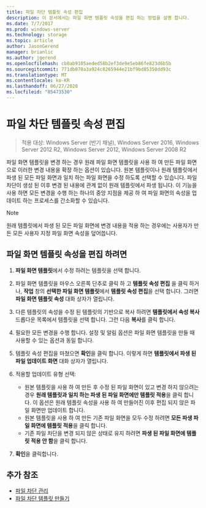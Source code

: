 ```yaml
---
title: 파일 차단 템플릿 속성 편집
description: 이 문서에서는 파일 화면 템플릿 속성을 편집 하는 방법을 설명 합니다.
ms.date: 7/7/2017
ms.prod: windows-server
ms.technology: storage
ms.topic: article
author: JasonGerend
manager: brianlic
ms.author: jgerend
ms.openlocfilehash: cb0ab9105aeded58b2ef3de9e5eb86fe823d6b5b
ms.sourcegitcommit: 771db070a3a924c8265944e21bf9bd85350dd93c
ms.translationtype: MT
ms.contentlocale: ko-KR
ms.lasthandoff: 06/27/2020
ms.locfileid: "85473530"
---
```

# <a name="edit-file-screen-template-properties"></a>파일 차단 템플릿 속성 편집

> 적용 대상: Windows Server (반기 채널), Windows Server 2016, Windows Server 2012 R2, Windows Server 2012, Windows Server 2008 R2

파일 화면 템플릿을 변경 하는 경우 원래 파일 화면 템플릿을 사용 하 여 만든 파일 화면으로 이러한 변경 내용을 확장 하는 옵션이 있습니다. 원본 템플릿이나 원래 템플릿에서 파생 된 모든 파일 화면과 일치 하는 파일 화면을 수정 하도록 선택할 수 있습니다. 파일 차단이 생성 된 이후 변경 된 내용에 관계 없이 원래 템플릿에서 파생 됩니다. 이 기능을 사용 하면 모든 변경을 수행 하는 하나의 중앙 지점을 제공 하 여 파일 화면의 속성을 업데이트 하는 프로세스를 간소화할 수 있습니다.

> [!Note]
> 원래 템플릿에서 파생 된 모든 파일 화면에 변경 내용을 적용 하는 경우에는 사용자가 만든 모든 사용자 지정 파일 화면 속성을 덮어씁니다.

## <a name="to-edit-file-screen-template-properties"></a>파일 화면 템플릿 속성을 편집 하려면

1.  **파일 화면 템플릿**에서 수정 하려는 템플릿을 선택 합니다.

2.  파일 화면 템플릿을 마우스 오른쪽 단추로 클릭 하 고 **템플릿 속성 편집** 을 클릭 하거나, **작업** 창의 **선택한 파일 화면 템플릿**에서 **템플릿 속성 편집**을 선택 합니다. 그러면 **파일 화면 템플릿 속성** 대화 상자가 열립니다.

3.  다른 템플릿의 속성을 수정 된 템플릿의 기반으로 복사 하려면 **템플릿에서 속성 복사** 드롭다운 목록에서 템플릿을 선택 합니다. 그런 다음 **복사**를 클릭 합니다.

4.  필요한 모든 변경을 수행 합니다. 설정 및 알림 옵션은 파일 화면 템플릿을 만들 때 사용할 수 있는 옵션과 동일 합니다.

5.  템플릿 속성 편집을 마쳤으면 **확인**을 클릭 합니다. 이렇게 하면 **템플릿에서 파생 된 파일 업데이트 화면** 대화 상자가 열립니다.

6.  적용할 업데이트 유형 선택:

    -   원본 템플릿을 사용 하 여 만든 후 수정 된 파일 화면이 있고 변경 하지 않으려는 경우 **원래 템플릿과 일치 하는 파생 된 파일 화면에만 템플릿 적용**을 클릭 합니다. 이 옵션은 원래 템플릿 속성을 사용 하 여 만들어진 이후 편집 되지 않은 파일 화면만 업데이트 합니다.
    -   원본 템플릿을 사용 하 여 만든 기존 파일 화면을 모두 수정 하려면 **모든 파생 파일 화면에 템플릿 적용**을 클릭 합니다.
    -   기존 파일 차단을 변경 되지 않은 상태로 유지 하려면 **파생 된 파일 화면에 템플릿 적용 안 함**을 클릭 합니다.

7.  **확인**을 클릭합니다.

## <a name="additional-references"></a>추가 참조

-   [파일 차단 관리](file-screening-management.md)
-   [파일 차단 템플릿 만들기](create-file-screen-template.md)


